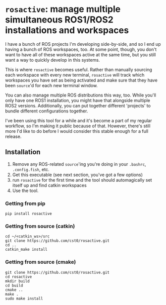 # `rosactive`: manage multiple simultaneous ROS1/ROS2 installations and workspaces

I have a bunch of ROS projects I'm developing side-by-side, and so I end up
having a bunch of ROS workspaces, too. At some point, though, you don't want to
have all of these workspaces active at the same time, but you still want a way
to quickly develop in this systems.

This is where `rosactive` becomes useful. Rather than manually sourcing each
workspace with every new terminal, `rosactive` will track which workspaces you
have set as being activated and make sure that they have been `source`'d for
each new terminal window.

You can also manage multiple ROS distributions this way, too. While you'll only
have one ROS1 installation, you might have that alongside multiple ROS2
versions. Additionally, you can put together different 'projects' to bundle
different configurations together.

I've been using this tool for a while and it's become a part of my regular
workflow, so I'm making it public because of that. However, there's still more
I'd like to do before I would consider this stable enough for a full release.

## Installation

1) Remove any ROS-related `source`'ing you're doing in your `.bashrc`, `.config.fish`, etc.
2) Get this executable (see next section, you've got a few options)
3) run `rosactive` for the first time and the tool should automagically set
    itself up and find catkin workspaces
4) Use the tool.

### Getting from pip
`pip install rosactive`

### Getting from source (catkin)

```
cd ~/<catkin_ws>/src
git clone https://github.com/cst0/rosactive.git
cd ..
catkin_make install
```

### Getting from source (cmake)

```
git clone https://github.com/cst0/rosactive.git
cd rosactive
mkdir build
cd build
cmake ..
make .
sudo make install
```
